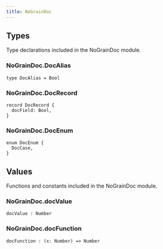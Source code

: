 ```yaml
---
title: NoGrainDoc
---
```


## Types

Type declarations included in the NoGrainDoc module.

### NoGrainDoc.**DocAlias**

```grain
type DocAlias = Bool
```

### NoGrainDoc.**DocRecord**

```grain
record DocRecord {
  docField: Bool,
}
```

### NoGrainDoc.**DocEnum**

```grain
enum DocEnum {
  DocCase,
}
```

## Values

Functions and constants included in the NoGrainDoc module.

### NoGrainDoc.**docValue**

```grain
docValue : Number
```

### NoGrainDoc.**docFunction**

```grain
docFunction : (x: Number) => Number
```

